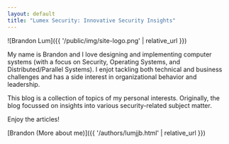 ```yaml
---
layout: default
title: "Lumex Security: Innovative Security Insights"
---
```


![Brandon Lum]({{ '/public/img/site-logo.png' | relative_url }})

My name is Brandon and I love designing and implementing computer systems (with a focus on Security, Operating Systems, and Distributed/Parallel Systems). I enjot tackling both technical and business challenges and has a side interest in organizational behavior and leadership.

This blog is a collection of topics of my personal interests. Originally, the blog focussed on insights into various security-related subject matter. 

Enjoy the articles!

[Brandon (More about me)]({{ '/authors/lumjjb.html' | relative_url }})
